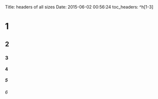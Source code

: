 Title: headers of all sizes
Date: 2015-06-02 00:56:24
toc_headers: ^h[1-3]

# 1

## 2

### 3

#### 4

##### 5

###### 6

